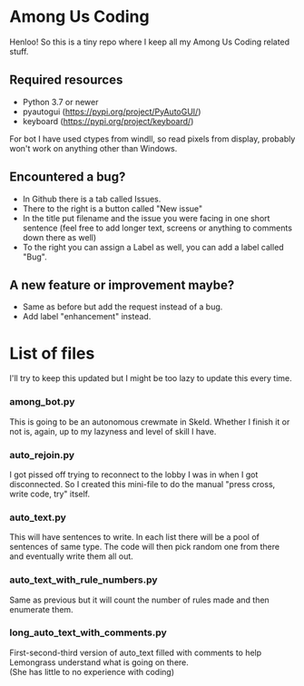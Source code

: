 # Among Us Coding

Henloo!
So this is a tiny repo where I keep all my Among Us Coding related stuff.

## Required resources

- Python 3.7 or newer
- pyautogui (https://pypi.org/project/PyAutoGUI/)
- keyboard (https://pypi.org/project/keyboard/)

For bot I have used ctypes from windll, so read pixels from display, probably won't work on anything other than Windows.

## Encountered a bug?

- In Github there is a tab called Issues.
- There to the right is a button called "New issue"
- In the title put filename and the issue you were facing in one short sentence (feel free to add longer text, screens or anything to comments down there as well)
- To the right you can assign a Label as well, you can add a label called "Bug".

## A new feature or improvement maybe?

- Same as before but add the request instead of a bug.
- Add label "enhancement" instead.

# List of files

I'll try to keep this updated but I might be too lazy to update this every time.

### among_bot.py

This is going to be an autonomous crewmate in Skeld. Whether I finish it or not is, again, up to my lazyness and level of skill I have.

### auto_rejoin.py

I got pissed off trying to reconnect to the lobby I was in when I got disconnected. So I created this mini-file to do the manual "press cross, write code, try" itself.

### auto_text.py

This will have sentences to write.
In each list there will be a pool of sentences of same type. The code will then pick random one from there and eventually write them all out.

### auto_text_with_rule_numbers.py

Same as previous but it will count the number of rules made and then enumerate them.

### long_auto_text_with_comments.py

First-second-third version of auto_text filled with comments to help Lemongrass understand what is going on there.\
(She has little to no experience with coding)
